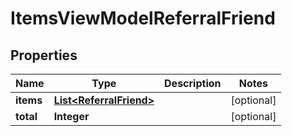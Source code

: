 # ItemsViewModelReferralFriend

## Properties
Name | Type | Description | Notes
------------ | ------------- | ------------- | -------------
**items** | [**List&lt;ReferralFriend&gt;**](ReferralFriend.md) |  |  [optional]
**total** | **Integer** |  |  [optional]
